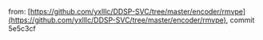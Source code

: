 
from: [https://github.com/yxlllc/DDSP-SVC/tree/master/encoder/rmvpe](https://github.com/yxlllc/DDSP-SVC/tree/master/encoder/rmvpe), commit 5e5c3cf
